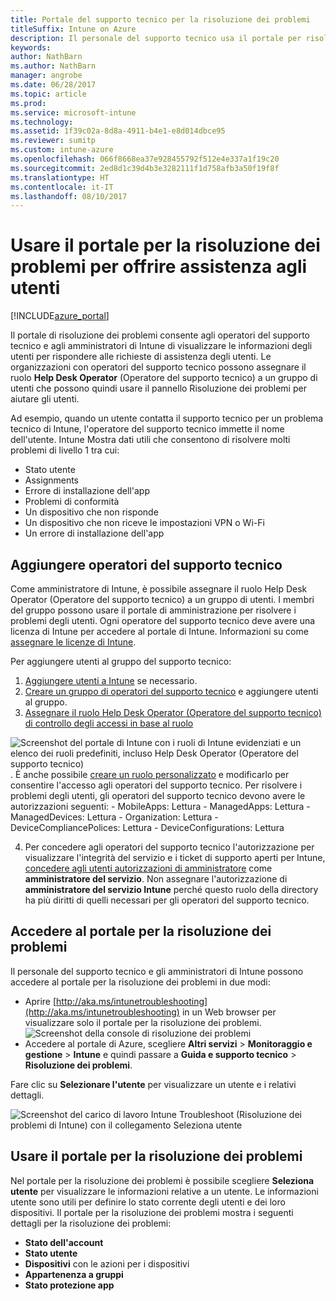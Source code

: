 ```yaml
---
title: Portale del supporto tecnico per la risoluzione dei problemi
titleSuffix: Intune on Azure
description: Il personale del supporto tecnico usa il portale per risolvere i problemi tecnici degli utenti
keywords: 
author: NathBarn
ms.author: NathBarn
manager: angrobe
ms.date: 06/28/2017
ms.topic: article
ms.prod: 
ms.service: microsoft-intune
ms.technology: 
ms.assetid: 1f39c02a-8d8a-4911-b4e1-e8d014dbce95
ms.reviewer: sumitp
ms.custom: intune-azure
ms.openlocfilehash: 066f8668ea37e928455792f512e4e337a1f19c20
ms.sourcegitcommit: 2ed8d1c39d4b3e3282111f1d758afb3a50f19f8f
ms.translationtype: HT
ms.contentlocale: it-IT
ms.lasthandoff: 08/10/2017
---
```

# <a name="use-the-troubleshooting-portal-to-help-users"></a>Usare il portale per la risoluzione dei problemi per offrire assistenza agli utenti

[!INCLUDE[azure_portal](./includes/azure_portal.md)]

Il portale di risoluzione dei problemi consente agli operatori del supporto tecnico e agli amministratori di Intune di visualizzare le informazioni degli utenti per rispondere alle richieste di assistenza degli utenti. Le organizzazioni con operatori del supporto tecnico possono assegnare il ruolo **Help Desk Operator** (Operatore del supporto tecnico) a un gruppo di utenti che possono quindi usare il pannello Risoluzione dei problemi per aiutare gli utenti.

Ad esempio, quando un utente contatta il supporto tecnico per un problema tecnico di Intune, l'operatore del supporto tecnico immette il nome dell'utente. Intune Mostra dati utili che consentono di risolvere molti problemi di livello 1 tra cui:
- Stato utente
- Assignments
- Errore di installazione dell'app
- Problemi di conformità
- Un dispositivo che non risponde
-   Un dispositivo che non riceve le impostazioni VPN o Wi-Fi
-   Un errore di installazione dell'app

## <a name="add-help-desk-operators"></a>Aggiungere operatori del supporto tecnico
Come amministratore di Intune, è possibile assegnare il ruolo Help Desk Operator (Operatore del supporto tecnico) a un gruppo di utenti. I membri del gruppo possono usare il portale di amministrazione per risolvere i problemi degli utenti. Ogni operatore del supporto tecnico deve avere una licenza di Intune per accedere al portale di Intune. Informazioni su come [assegnare le licenze di Intune](licenses-assign.md).

Per aggiungere utenti al gruppo del supporto tecnico:
1. [Aggiungere utenti a Intune](users-add.md) se necessario.
2. [Creare un gruppo di operatori del supporto tecnico](groups-add.md) e aggiungere utenti al gruppo.
3. [Assegnare il ruolo Help Desk Operator (Operatore del supporto tecnico) di controllo degli accessi in base al ruolo](role-based-access-control.md#built-in-roles)

  ![Screenshot del portale di Intune con i ruoli di Intune evidenziati e un elenco dei ruoli predefiniti, incluso Help Desk Operator (Operatore del supporto tecnico)](./media/help-desk-user-add.png). È anche possibile [creare un ruolo personalizzato](role-based-access-control.md#custom-roles) e modificarlo per consentire l'accesso agli operatori del supporto tecnico.  Per risolvere i problemi degli utenti, gli operatori del supporto tecnico devono avere le autorizzazioni seguenti:
    - MobileApps: Lettura
    - ManagedApps: Lettura
    - ManagedDevices: Lettura
    - Organization: Lettura
    - DeviceCompliancePolices: Lettura
    - DeviceConfigurations: Lettura

4. Per concedere agli operatori del supporto tecnico l'autorizzazione per visualizzare l'integrità del servizio e i ticket di supporto aperti per Intune, [concedere agli utenti autorizzazioni di amministratore](https://docs.microsoft.com/azure/active-directory/active-directory-users-assign-role-azure-portal) come **amministratore del servizio**. Non assegnare l'autorizzazione di **amministratore del servizio Intune** perché questo ruolo della directory ha più diritti di quelli necessari per gli operatori del supporto tecnico.

## <a name="access-the-troubleshooting-portal"></a>Accedere al portale per la risoluzione dei problemi

Il personale del supporto tecnico e gli amministratori di Intune possono accedere al portale per la risoluzione dei problemi in due modi:
- Aprire [http://aka.ms/intunetroubleshooting](http://aka.ms/intunetroubleshooting) in un Web browser per visualizzare solo il portale per la risoluzione dei problemi.
  ![Screenshot della console di risoluzione dei problemi](./media/help-desk-console.png)
- Accedere al portale di Azure, scegliere **Altri servizi** > **Monitoraggio e gestione** > **Intune** e quindi passare a **Guida e supporto tecnico** > **Risoluzione dei problemi**.

Fare clic su **Selezionare l'utente** per visualizzare un utente e i relativi dettagli.

![Screenshot del carico di lavoro Intune Troubleshoot (Risoluzione dei problemi di Intune) con il collegamento Seleziona utente](media/help-desk-user.png)

## <a name="use-the-troubleshooting-portal"></a>Usare il portale per la risoluzione dei problemi

Nel portale per la risoluzione dei problemi è possibile scegliere **Seleziona utente** per visualizzare le informazioni relative a un utente. Le informazioni utente sono utili per definire lo stato corrente degli utenti e dei loro dispositivi. Il portale per la risoluzione dei problemi mostra i seguenti dettagli per la risoluzione dei problemi:
- **Stato dell'account**
- **Stato utente**
- **Dispositivi** con le azioni per i dispositivi
- **Appartenenza a gruppi**
- **Stato protezione app**
